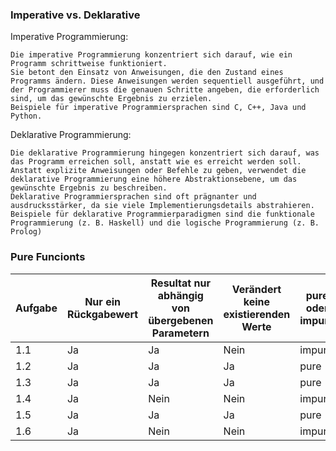 ### Imperative vs. Deklarative
Imperative Programmierung:

    Die imperative Programmierung konzentriert sich darauf, wie ein Programm schrittweise funktioniert.
    Sie betont den Einsatz von Anweisungen, die den Zustand eines Programms ändern. Diese Anweisungen werden sequentiell ausgeführt, und der Programmierer muss die genauen Schritte angeben, die erforderlich sind, um das gewünschte Ergebnis zu erzielen.
    Beispiele für imperative Programmiersprachen sind C, C++, Java und Python.

Deklarative Programmierung:

    Die deklarative Programmierung hingegen konzentriert sich darauf, was das Programm erreichen soll, anstatt wie es erreicht werden soll.
    Anstatt explizite Anweisungen oder Befehle zu geben, verwendet die deklarative Programmierung eine höhere Abstraktionsebene, um das gewünschte Ergebnis zu beschreiben.
    Deklarative Programmiersprachen sind oft prägnanter und ausdrucksstärker, da sie viele Implementierungsdetails abstrahieren.
    Beispiele für deklarative Programmierparadigmen sind die funktionale Programmierung (z. B. Haskell) und die logische Programmierung (z. B. Prolog)

### Pure Funcionts
| Aufgabe | Nur ein Rückgabewert | Resultat nur abhängig von übergebenen Parametern | Verändert keine existierenden Werte | pure oder impure |
|---------|-----------------------|-------------------------------------------------|---------------------------------------|-------------------|
| 1.1     | Ja                    | Ja                                              | Nein                                  | impure            |
| 1.2     | Ja                    | Ja                                              | Ja                                    | pure              |
| 1.3     | Ja                    | Ja                                              | Ja                                    | pure              |
| 1.4     | Ja                    | Nein                                            | Nein                                  | impure            |
| 1.5     | Ja                    | Ja                                              | Ja                                    | pure              |
| 1.6     | Ja                    | Nein                                            | Nein                                  | impure            |

